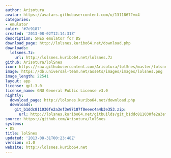 ```yaml
---
author: Arisotura
avatar: https://avatars.githubusercontent.com/u/1311867?v=4
categories:
- emulator
color: '#7c9187'
created: '2013-08-02T12:14:31Z'
description: SNES emulator for DS
download_page: http://lolsnes.kuribo64.net/download.php
downloads:
  lolsnes.7z:
    url: http://lolsnes.kuribo64.net/lolsnes.7z
github: Arisotura/lolSnes
icon: https://raw.githubusercontent.com/Arisotura/lolSnes/master/lolsnes.bmp
image: https://db.universal-team.net/assets/images/images/lolsnes.png
image_length: 22541
layout: app
license: gpl-3.0
license_name: GNU General Public License v3.0
nightly:
  download_page: http://lolsnes.kuribo64.net/download.php
  downloads:
    git_b1ddc811030fe2a3ef3e97187f0eeec4a4b3e353.zip:
      url: http://lolsnes.kuribo64.net/gitbuilds/git_b1ddc811030fe2a3ef3e97187f0eeec4a4b3e353.zip
source: https://github.com/Arisotura/lolSnes
systems:
- DS
title: lolSnes
updated: '2013-08-31T00:23:48Z'
version: v1.0
website: http://lolsnes.kuribo64.net
---
```

